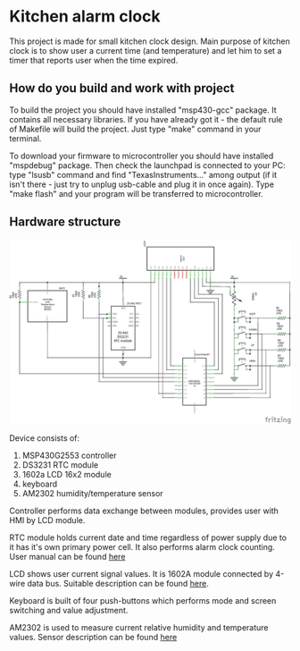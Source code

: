 # Kitchen alarm clock #

This project is made for small kitchen clock design. Main purpose of kitchen
clock is to show user a current time (and temperature) and let him to set
a timer that reports user when the time expired.

## How do you build and work with project ##

To build the project you should have installed "msp430-gcc" package. It
contains all necessary libraries. If you have already got it - the default
rule of Makefile will build the project. Just type "make" command in your
terminal.

To download your firmware to microcontroller you should have installed
"mspdebug" package. Then check the launchpad is connected to your PC: type
"lsusb" command and find "TexasInstruments..." among output (if it isn't
there - just try to unplug usb-cable and plug it in once again). Type
"make flash" and your program will be transferred to microcontroller.

## Hardware structure ##

![](https://github.com/appshnik/clock/blob/master/citchen_clock_schem.jpg)

Device consists of:
1. MSP430G2553 controller
2. DS3231 RTC module
3. 1602a LCD 16x2 module
4. keyboard
5. AM2302 humidity/temperature sensor

Controller performs data exchange between modules, provides user with HMI by
LCD module.

RTC module holds current date and time regardless of power supply due to it
has it's own primary power cell. It also performs alarm clock counting.
User manual can be found [here][1]

LCD shows user current signal values. It is 1602A module connected by 4-wire
data bus. Suitable description can be found [here][2].

Keyboard is built of four push-buttons which performs mode and screen
switching and value adjustment.

AM2302 is used to measure current relative humidity and temperature values.
Sensor description can be found [here][3]


[1]: https://datasheets.maximintegrated.com/en/ds/DS3231.pdf
[2]: https://www.newhavendisplay.com/app_notes/SPLC780D.pdf
[3]: https://akizukidenshi.com/download/ds/aosong/AM2302.pdf
